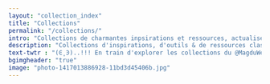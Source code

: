 ```yaml
---
layout: "collection_index"
title: "Collections"
permalink: "/collections/"
intro: "Collections de charmantes inpsirations et ressources, actualisées chaque jour."
description: "Collections d'inspirations, d'outils & de ressources classés par thématiques"
text-twtr : "(Ͼ˳Ͽ)..!!! En train d'explorer les collections du @MagduWebdesign."
bgimgheader: "true"
image: "photo-1417013886928-11bd3d45406b.jpg"
---
```

